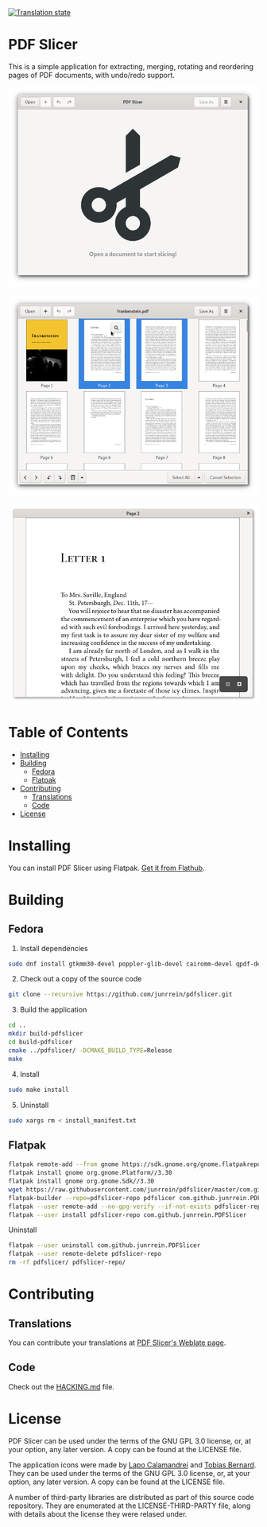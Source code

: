 <a href="https://hosted.weblate.org/engage/pdf-slicer/?utm_source=widget">
<img src="https://hosted.weblate.org/widgets/pdf-slicer/-/svg-badge.svg" alt="Translation state" />
</a>

# PDF Slicer

This is a simple application for extracting, merging, rotating and reordering pages of PDF documents,
with undo/redo support.

![](docs/readme-screenshot-1.png)

![](docs/readme-screenshot-2.png)

![](docs/readme-screenshot-3.png)

# Table of Contents

* [Installing](#installing)
* [Building](#building)
  * [Fedora](#fedora)
  * [Flatpak](#flatpak)
* [Contributing](#contributing)
  * [Translations](#translations)
  * [Code](#code)
* [License](#license)

# Installing

You can install PDF Slicer using Flatpak. [Get it from Flathub](https://flathub.org/apps/details/com.github.junrrein.PDFSlicer).

# Building

## Fedora

1. Install dependencies

```bash
sudo dnf install gtkmm30-devel poppler-glib-devel cairomm-devel qpdf-devel uuid-devel intltool gettext
```

2. Check out a copy of the source code

```bash
git clone --recursive https://github.com/junrrein/pdfslicer.git
```

3. Build the application

```bash
cd ..
mkdir build-pdfslicer
cd build-pdfslicer
cmake ../pdfslicer/ -DCMAKE_BUILD_TYPE=Release
make
```

4. Install

```bash
sudo make install
```

5. Uninstall

```bash
sudo xargs rm < install_manifest.txt
```

## Flatpak

```bash
flatpak remote-add --from gnome https://sdk.gnome.org/gnome.flatpakrepo
flatpak install gnome org.gnome.Platform//3.30
flatpak install gnome org.gnome.Sdk//3.30
wget https://raw.githubusercontent.com/junrrein/pdfslicer/master/com.github.junrrein.PDFSlicer.json
flatpak-builder --repo=pdfslicer-repo pdfslicer com.github.junrrein.PDFSlicer.json --force-clean
flatpak --user remote-add --no-gpg-verify --if-not-exists pdfslicer-repo pdfslicer-repo
flatpak --user install pdfslicer-repo com.github.junrrein.PDFSlicer
```

Uninstall

```bash
flatpak --user uninstall com.github.junrrein.PDFSlicer
flatpak --user remote-delete pdfslicer-repo
rm -rf pdfslicer/ pdfslicer-repo/
```

# Contributing

## Translations

You can contribute your translations at [PDF Slicer's Weblate page](https://hosted.weblate.org/projects/pdf-slicer/).

## Code

Check out the [HACKING.md](HACKING.md) file.

# License

PDF Slicer can be used under the terms of the GNU GPL 3.0 license, or, at your option, any later version. A copy can be found at the LICENSE file.

The application icons were made by [Lapo Calamandrei](mailto:calamandrei@gmail.com) and [Tobias Bernard](mailto:tbernard@gnome.org). They can be used under the terms of the GNU GPL 3.0 license, or, at your option, any later version. A copy can be found at the LICENSE file.

A number of third-party libraries are distributed as part of this source
code repository. They are enumerated at the LICENSE-THIRD-PARTY file,
along with details about the license they were relased under.
